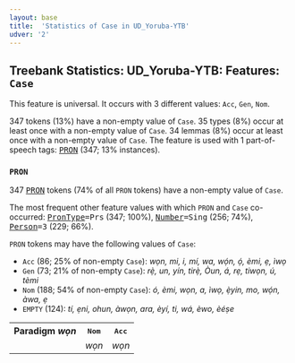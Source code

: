 ```yaml
---
layout: base
title:  'Statistics of Case in UD_Yoruba-YTB'
udver: '2'
---
```


## Treebank Statistics: UD_Yoruba-YTB: Features: `Case`

This feature is universal.
It occurs with 3 different values: `Acc`, `Gen`, `Nom`.

347 tokens (13%) have a non-empty value of `Case`.
35 types (8%) occur at least once with a non-empty value of `Case`.
34 lemmas (8%) occur at least once with a non-empty value of `Case`.
The feature is used with 1 part-of-speech tags: <tt><a href="yo_ytb-pos-PRON.html">PRON</a></tt> (347; 13% instances).

### `PRON`

347 <tt><a href="yo_ytb-pos-PRON.html">PRON</a></tt> tokens (74% of all `PRON` tokens) have a non-empty value of `Case`.

The most frequent other feature values with which `PRON` and `Case` co-occurred: <tt><a href="yo_ytb-feat-PronType.html">PronType</a></tt><tt>=Prs</tt> (347; 100%), <tt><a href="yo_ytb-feat-Number.html">Number</a></tt><tt>=Sing</tt> (256; 74%), <tt><a href="yo_ytb-feat-Person.html">Person</a></tt><tt>=3</tt> (229; 66%).

`PRON` tokens may have the following values of `Case`:

* `Acc` (86; 25% of non-empty `Case`): <em>wọn, mi, i, mí, wa, wọ́n, ọ́, èmi, ẹ, ìwọ</em>
* `Gen` (73; 21% of non-empty `Case`): <em>rẹ̀, un, yín, tirẹ̀, Òun, á, rẹ, tiwọn, ú, tèmi</em>
* `Nom` (188; 54% of non-empty `Case`): <em>ó, èmi, wọn, a, ìwọ, ẹ̀yin, mo, wọ́n, àwa, ẹ</em>
* `EMPTY` (124): <em>tí, ẹni, ohun, àwọn, ara, èyí, ti, wá, èwo, èéṣe</em>

<table>
  <tr><th>Paradigm <i>wọn</i></th><th><tt>Nom</tt></th><th><tt>Acc</tt></th></tr>
  <tr><td><tt></tt></td><td><em>wọn</em></td><td><em>wọn</em></td></tr>
</table>

